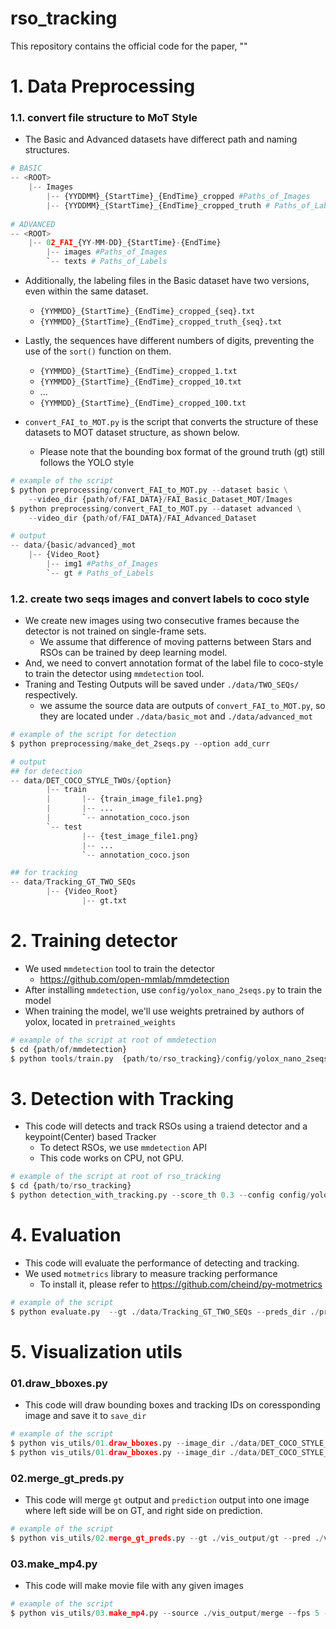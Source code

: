 # rso_tracking
This repository contains the official code for the paper, ""

# 1. Data Preprocessing

### 1.1. convert file structure to MoT Style

- The Basic and Advanced datasets have differect path and naming structures.

```python
# BASIC
-- <ROOT>
	|-- Images 
	    |-- {YYDDMM}_{StartTime}_{EndTime}_cropped #Paths_of_Images
	    |-- {YYDDMM}_{StartTime}_{EndTime}_cropped_truth # Paths_of_Labels
	    
# ADVANCED
-- <ROOT>
	|-- 02_FAI_{YY-MM-DD}_{StartTime}-{EndTime}
		|-- images #Paths_of_Images
		`-- texts # Paths_of_Labels
```

- Additionally, the labeling files in the Basic dataset have two versions, even within the same dataset.
    - `{YYMMDD}_{StartTime}_{EndTime}_cropped_{seq}.txt`
    - `{YYMMDD}_{StartTime}_{EndTime}_cropped_truth_{seq}.txt`


- Lastly, the sequences have different numbers of digits, preventing the use of the `sort()` function on them.
    - `{YYMMDD}_{StartTime}_{EndTime}_cropped_1.txt`
    - `{YYMMDD}_{StartTime}_{EndTime}_cropped_10.txt`
    - ...
    - `{YYMMDD}_{StartTime}_{EndTime}_cropped_100.txt`

- `convert_FAI_to_MOT.py` is the script that converts the structure of these datasets to MOT dataset structure, as shown below.
    - Please note that the bounding box format of the ground truth (gt) still follows the YOLO style

```python
# example of the script
$ python preprocessing/convert_FAI_to_MOT.py --dataset basic \
	--video_dir {path/of/FAI_DATA}/FAI_Basic_Dataset_MOT/Images
$ python preprocessing/convert_FAI_to_MOT.py --dataset advanced \
	--video_dir {path/of/FAI_DATA}/FAI_Advanced_Dataset

# output
-- data/{basic/advanced}_mot
	|-- {Video_Root}
		|-- img1 #Paths_of_Images
		`-- gt # Paths_of_Labels
```


### 1.2. create two seqs images and convert labels to coco style
- We create new images using two consecutive frames because the detector is not trained on single-frame sets.
    - We assume that difference of moving patterns between Stars and RSOs can be trained by deep learning model.
- And, we need to convert annotation format of the label file to coco-style to train the detector using `mmdetection` tool.
- Traning and Testing Outputs will be saved under `./data/TWO_SEQs/` respectively.
    - we assume the source data are outputs of `convert_FAI_to_MOT.py`, so they are located under `./data/basic_mot` and `./data/advanced_mot`
```python
# example of the script for detection
$ python preprocessing/make_det_2seqs.py --option add_curr

# output
## for detection
-- data/DET_COCO_STYLE_TWOs/{option}
        |-- train
        |       |-- {train_image_file1.png}
        |       |-- ...
        |       `-- annotation_coco.json
        `-- test
                |-- {test_image_file1.png}
                |-- ...
                `-- annotation_coco.json

## for tracking
-- data/Tracking_GT_TWO_SEQs
        |-- {Video_Root}
                |-- gt.txt

```


# 2. Training detector
- We used `mmdetection` tool to train the detector
    - https://github.com/open-mmlab/mmdetection
- After installing `mmdetection`, use `config/yolox_nano_2seqs.py` to train the model
- When training the model, we'll use weights pretrained by authors of yolox, located in `pretrained_weights`

```python
# example of the script at root of mmdetection
$ cd {path/of/mmdetection}
$ python tools/train.py  {path/to/rso_tracking}/config/yolox_nano_2seqs.py
```

# 3. Detection with Tracking
- This code will detects and track RSOs using a traiend detector and a keypoint(Center) based Tracker
    - To detect RSOs, we use `mmdetection` API
    - This code works on CPU, not GPU.
```python
# example of the script at root of rso_tracking
$ cd {path/to/rso_tracking}
$ python detection_with_tracking.py --score_th 0.3 --config config/yolox_nano_2seqs.py --model {path/to/mmdetection}/work_dirs/FAI_yolox_nano_2seqs/epoch_300.pth --data ./data/DET_COCO_STYLE_TWOs/ADDCURR/test --save_dir ./preds/yolox_nano
```

# 4. Evaluation
- This code will evaluate the performance of detecting and tracking.
- We used `motmetrics` library to measure tracking performance
    - To install it, please refer to https://github.com/cheind/py-motmetrics
```python
# example of the script
$ python evaluate.py  --gt ./data/Tracking_GT_TWO_SEQs --preds_dir ./preds/yolox_nano
```

# 5. Visualization utils
### 01.draw_bboxes.py 

- This code will draw bounding boxes and tracking IDs on coressponding image and save it to `save_dir`

```python
# example of the script
$ python vis_utils/01.draw_bboxes.py --image_dir ./data/DET_COCO_STYLE_TWOs/ADDCURR/test --save_dir ./vis_output/gt --bbox_dir ./data/Tracking_GT_TWO_SEQs --ouput gt
$ python vis_utils/01.draw_bboxes.py --image_dir ./data/DET_COCO_STYLE_TWOs/ADDCURR/test --save_dir ./vis_output/pred --bbox_dir ./preds/yolox_nano --ouput pred
```

### 02.merge_gt_preds.py

- This code will merge `gt` output and `prediction` output into one image where left side will be on GT, and right side on prediction.

```python
# example of the script
$ python vis_utils/02.merge_gt_preds.py --gt ./vis_output/gt --pred ./vis_output/pred --save_dir ./vis_output/merge
```

### 03.make_mp4.py

- This code will make movie file with any given images

```python
# example of the script
$ python vis_utils/03.make_mp4.py --source ./vis_output/merge --fps 5 --out ./vis_output/outputs.mp4
```
